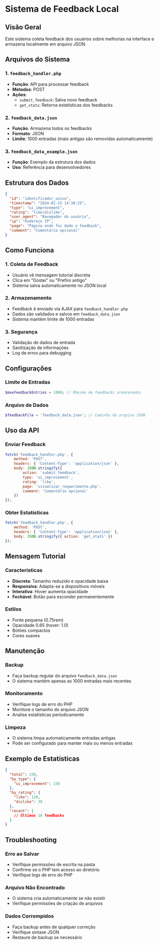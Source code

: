# Sistema de Feedback Local

## Visão Geral
Este sistema coleta feedback dos usuários sobre melhorias na interface e armazena localmente em arquivo JSON.

## Arquivos do Sistema

### 1. `feedback_handler.php`
- **Função**: API para processar feedback
- **Métodos**: POST
- **Ações**:
  - `submit_feedback`: Salva novo feedback
  - `get_stats`: Retorna estatísticas dos feedbacks

### 2. `feedback_data.json`
- **Função**: Armazena todos os feedbacks
- **Formato**: JSON
- **Limite**: 1000 entradas (mais antigas são removidas automaticamente)

### 3. `feedback_data_example.json`
- **Função**: Exemplo da estrutura dos dados
- **Uso**: Referência para desenvolvedores

## Estrutura dos Dados

```json
{
  "id": "identificador_unico",
  "timestamp": "2024-01-15 14:30:25",
  "type": "ui_improvement",
  "rating": "like|dislike",
  "user_agent": "Navegador do usuário",
  "ip": "Endereço IP",
  "page": "Página onde foi dado o feedback",
  "comment": "Comentário opcional"
}
```

## Como Funciona

### 1. Coleta de Feedback
- Usuário vê mensagem tutorial discreta
- Clica em "Gostei" ou "Prefiro antigo"
- Sistema salva automaticamente no JSON local

### 2. Armazenamento
- Feedback é enviado via AJAX para `feedback_handler.php`
- Dados são validados e salvos em `feedback_data.json`
- Sistema mantém limite de 1000 entradas

### 3. Segurança
- Validação de dados de entrada
- Sanitização de informações
- Log de erros para debugging

## Configurações

### Limite de Entradas
```php
$maxFeedbackEntries = 1000; // Máximo de feedbacks armazenados
```

### Arquivo de Dados
```php
$feedbackFile = 'feedback_data.json'; // Caminho do arquivo JSON
```

## Uso da API

### Enviar Feedback
```javascript
fetch('feedback_handler.php', {
    method: 'POST',
    headers: { 'Content-Type': 'application/json' },
    body: JSON.stringify({
        action: 'submit_feedback',
        type: 'ui_improvement',
        rating: 'like',
        page: 'visualizar_requerimento.php',
        comment: 'Comentário opcional'
    })
});
```

### Obter Estatísticas
```javascript
fetch('feedback_handler.php', {
    method: 'POST',
    headers: { 'Content-Type': 'application/json' },
    body: JSON.stringify({ action: 'get_stats' })
});
```

## Mensagem Tutorial

### Características
- **Discreta**: Tamanho reduzido e opacidade baixa
- **Responsiva**: Adapta-se a dispositivos móveis
- **Interativa**: Hover aumenta opacidade
- **Fechável**: Botão para esconder permanentemente

### Estilos
- Fonte pequena (0.75rem)
- Opacidade 0.85 (hover: 1.0)
- Botões compactos
- Cores suaves

## Manutenção

### Backup
- Faça backup regular do arquivo `feedback_data.json`
- O sistema mantém apenas as 1000 entradas mais recentes

### Monitoramento
- Verifique logs de erro do PHP
- Monitore o tamanho do arquivo JSON
- Analise estatísticas periodicamente

### Limpeza
- O sistema limpa automaticamente entradas antigas
- Pode ser configurado para manter mais ou menos entradas

## Exemplo de Estatísticas

```json
{
  "total": 150,
  "by_type": {
    "ui_improvement": 150
  },
  "by_rating": {
    "like": 120,
    "dislike": 30
  },
  "recent": [
    // Últimos 10 feedbacks
  ]
}
```

## Troubleshooting

### Erro ao Salvar
- Verifique permissões de escrita na pasta
- Confirme se o PHP tem acesso ao diretório
- Verifique logs de erro do PHP

### Arquivo Não Encontrado
- O sistema cria automaticamente se não existir
- Verifique permissões de criação de arquivos

### Dados Corrompidos
- Faça backup antes de qualquer correção
- Verifique sintaxe JSON
- Restaure de backup se necessário
